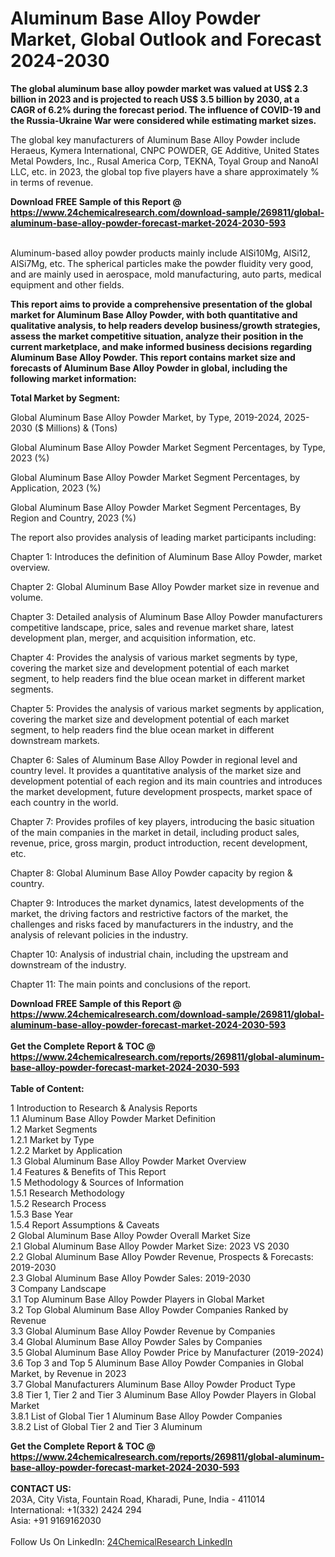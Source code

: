 <h1>Aluminum Base Alloy Powder Market, Global Outlook and Forecast 2024-2030</h1><p><strong>The global aluminum base alloy powder market was valued at US$ 2.3 billion in 2023 and is projected to reach US$ 3.5 billion by 2030, at a CAGR of 6.2% during the forecast period. The influence of COVID-19 and the Russia-Ukraine War were considered while estimating market sizes.</strong></p><p>
</p><p>The global key manufacturers of Aluminum Base Alloy Powder include Heraeus, Kymera International, CNPC POWDER, GE Additive, United States Metal Powders, Inc., Rusal America Corp, TEKNA, Toyal Group and NanoAl LLC, etc. in 2023, the global top five players have a share approximately % in terms of revenue.</p><div><b>Download FREE Sample of this Report @ 
            <a href="https://www.24chemicalresearch.com/download-sample/269811/global-aluminum-base-alloy-powder-forecast-market-2024-2030-593">
            https://www.24chemicalresearch.com/download-sample/269811/global-aluminum-base-alloy-powder-forecast-market-2024-2030-593</a></b></div><br><p>
</p><p>Aluminum-based alloy powder products mainly include AlSi10Mg, AlSi12, AlSi7Mg, etc. The spherical particles make the powder fluidity very good, and are mainly used in aerospace, mold manufacturing, auto parts, medical equipment and other fields.</p><p>
<strong>This report aims to provide a comprehensive presentation of the global market for Aluminum Base Alloy Powder, with both quantitative and qualitative analysis, to help readers develop business/growth strategies, assess the market competitive situation, analyze their position in the current marketplace, and make informed business decisions regarding Aluminum Base Alloy Powder. This report contains market size and forecasts of Aluminum Base Alloy Powder in global, including the following market information:</strong></p><p>
</p><p>
<strong>Total Market by Segment:</strong></p><p>
Global Aluminum Base Alloy Powder Market, by Type, 2019-2024, 2025-2030 ($ Millions) &amp; (Tons)</p><p>
Global Aluminum Base Alloy Powder Market Segment Percentages, by Type, 2023 (%)</p><p>
</p><p>
Global Aluminum Base Alloy Powder Market Segment Percentages, by Application, 2023 (%)</p><p>
</p><p>
Global Aluminum Base Alloy Powder Market Segment Percentages, By Region and Country, 2023 (%)</p><p>
</p><p>
The report also provides analysis of leading market participants including:</p><p>
</p><p>
</p><p>
Chapter 1: Introduces the definition of Aluminum Base Alloy Powder, market overview.</p><p>
Chapter 2: Global Aluminum Base Alloy Powder market size in revenue and volume.</p><p>
Chapter 3: Detailed analysis of Aluminum Base Alloy Powder manufacturers competitive landscape, price, sales and revenue market share, latest development plan, merger, and acquisition information, etc.</p><p>
Chapter 4: Provides the analysis of various market segments by type, covering the market size and development potential of each market segment, to help readers find the blue ocean market in different market segments.</p><p>
Chapter 5: Provides the analysis of various market segments by application, covering the market size and development potential of each market segment, to help readers find the blue ocean market in different downstream markets.</p><p>
Chapter 6: Sales of Aluminum Base Alloy Powder in regional level and country level. It provides a quantitative analysis of the market size and development potential of each region and its main countries and introduces the market development, future development prospects, market space of each country in the world.</p><p>
Chapter 7: Provides profiles of key players, introducing the basic situation of the main companies in the market in detail, including product sales, revenue, price, gross margin, product introduction, recent development, etc.</p><p>
Chapter 8: Global Aluminum Base Alloy Powder capacity by region &amp; country.</p><p>
Chapter 9: Introduces the market dynamics, latest developments of the market, the driving factors and restrictive factors of the market, the challenges and risks faced by manufacturers in the industry, and the analysis of relevant policies in the industry.</p><p>
Chapter 10: Analysis of industrial chain, including the upstream and downstream of the industry.</p><p>
Chapter 11: The main points and conclusions of the report.</p><div><b>Download FREE Sample of this Report @ 
            <a href="https://www.24chemicalresearch.com/download-sample/269811/global-aluminum-base-alloy-powder-forecast-market-2024-2030-593">
            https://www.24chemicalresearch.com/download-sample/269811/global-aluminum-base-alloy-powder-forecast-market-2024-2030-593</a></b></div><br><div><b>Get the Complete Report & TOC @ 
            <a href="https://www.24chemicalresearch.com/reports/269811/global-aluminum-base-alloy-powder-forecast-market-2024-2030-593">
            https://www.24chemicalresearch.com/reports/269811/global-aluminum-base-alloy-powder-forecast-market-2024-2030-593</a></b></div><br>
            <b>Table of Content:</b><p>1 Introduction to Research & Analysis Reports<br />
    1.1 Aluminum Base Alloy Powder Market Definition<br />
    1.2 Market Segments<br />
        1.2.1 Market by Type<br />
        1.2.2 Market by Application<br />
    1.3 Global Aluminum Base Alloy Powder Market Overview<br />
    1.4 Features & Benefits of This Report<br />
    1.5 Methodology & Sources of Information<br />
        1.5.1 Research Methodology<br />
        1.5.2 Research Process<br />
        1.5.3 Base Year<br />
        1.5.4 Report Assumptions & Caveats<br />
2 Global Aluminum Base Alloy Powder Overall Market Size<br />
    2.1 Global Aluminum Base Alloy Powder Market Size: 2023 VS 2030<br />
    2.2 Global Aluminum Base Alloy Powder Revenue, Prospects & Forecasts: 2019-2030<br />
    2.3 Global Aluminum Base Alloy Powder Sales: 2019-2030<br />
3 Company Landscape<br />
    3.1 Top Aluminum Base Alloy Powder Players in Global Market<br />
    3.2 Top Global Aluminum Base Alloy Powder Companies Ranked by Revenue<br />
    3.3 Global Aluminum Base Alloy Powder Revenue by Companies<br />
    3.4 Global Aluminum Base Alloy Powder Sales by Companies<br />
    3.5 Global Aluminum Base Alloy Powder Price by Manufacturer (2019-2024)<br />
    3.6 Top 3 and Top 5 Aluminum Base Alloy Powder Companies in Global Market, by Revenue in 2023<br />
    3.7 Global Manufacturers Aluminum Base Alloy Powder Product Type<br />
    3.8 Tier 1, Tier 2 and Tier 3 Aluminum Base Alloy Powder Players in Global Market<br />
        3.8.1 List of Global Tier 1 Aluminum Base Alloy Powder Companies<br />
        3.8.2 List of Global Tier 2 and Tier 3 Aluminum </p><div><b>Get the Complete Report & TOC @ 
            <a href="https://www.24chemicalresearch.com/reports/269811/global-aluminum-base-alloy-powder-forecast-market-2024-2030-593">
            https://www.24chemicalresearch.com/reports/269811/global-aluminum-base-alloy-powder-forecast-market-2024-2030-593</a></b></div><br><b>CONTACT US:</b><br>
            203A, City Vista, Fountain Road, Kharadi, Pune, India - 411014<br>
            International: +1(332) 2424 294<br>
            Asia: +91 9169162030 <br><br>
            Follow Us On LinkedIn: <a href="https://www.linkedin.com/company/24chemicalresearch/">24ChemicalResearch LinkedIn</a>